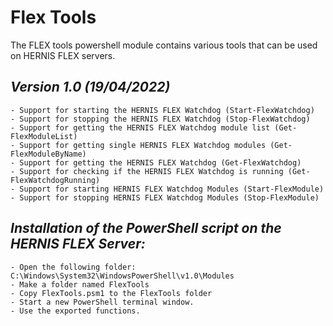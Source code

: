 # Flex Tools
The FLEX tools powershell module contains various tools that can be used on HERNIS FLEX servers. 

*Version 1.0 (19/04/2022)*
-------------------------------------------------------------------------------------------------------
    - Support for starting the HERNIS FLEX Watchdog (Start-FlexWatchdog)
    - Support for stopping the HERNIS FLEX Watchdog (Stop-FlexWatchdog)
    - Support for getting the HERNIS FLEX Watchdog module list (Get-FlexModuleList)
    - Support for getting single HERNIS FLEX Watchdog modules (Get-FlexModuleByName)
    - Support for getting the HERNIS FLEX Watchdog (Get-FlexWatchdog)
    - Support for checking if the HERNIS FLEX Watchdog is running (Get-FlexWatchdogRunning)
    - Support for starting HERNIS FLEX Watchdog Modules (Start-FlexModule)
    - Support for stopping HERNIS FLEX Watchdog Modules (Stop-FlexModule)
 

*Installation of the PowerShell script on the HERNIS FLEX Server:*
-------------------------------------------------------------------------------------------------------
    - Open the following folder: C:\Windows\System32\WindowsPowerShell\v1.0\Modules
    - Make a folder named FlexTools
    - Copy FlexTools.psm1 to the FlexTools folder
    - Start a new PowerShell terminal window.
    - Use the exported functions.
